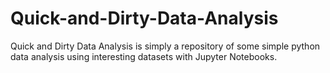 # Quick-and-Dirty-Data-Analysis

Quick and Dirty Data Analysis is simply a repository of some simple python data analysis using interesting datasets with Jupyter Notebooks.
